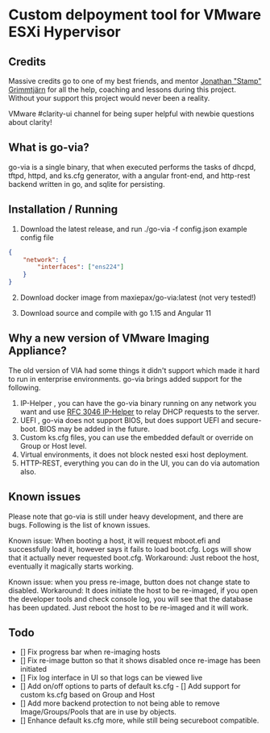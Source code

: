 Custom delpoyment tool for VMware ESXi Hypervisor
=========================================

Credits
-------

Massive credits go to one of my best friends, and mentor [Jonathan "Stamp" Grimmtjärn](https://www.github.com/stamp) for all the help, coaching and lessons during this project.
Without your support this project would never been a reality.

VMware #clarity-ui channel for being super helpful with newbie questions about clarity!


What is go-via?
---------------
go-via is a single binary, that when executed performs the tasks of dhcpd, tftpd, httpd, and ks.cfg generator, with a angular front-end, and http-rest backend written in go, and sqlite for persisting.

Installation / Running
----------------------
1. Download the latest release, and run ./go-via -f config.json
example config file
``` json
{
    "network": {
        "interfaces": ["ens224"]
    }
}
```
2. Download docker image from maxiepax/go-via:latest (not very tested!)

3. Download source and compile with go 1.15 and Angular 11

Why a new version of VMware Imaging Appliance?
----------------------------------------------
The old version of VIA had some things it didn't support which made it hard to run in enterprise environments. go-via brings added support for the following.
1. IP-Helper , you can have the go-via binary running on any network you want and use [RFC 3046 IP-Helper](https://tools.ietf.org/html/rfc3046) to relay DHCP requests to the server.
2. UEFI , go-via does not support BIOS, but does support UEFI and secure-boot. BIOS may be added in the future.
3. Custom ks.cfg files, you can use the embedded default or override on Group or Host level.
4. Virtual environments, it does not block nested esxi host deployment.
5. HTTP-REST, everything you can do in the UI, you can do via automation also.

Known issues
------------
Please note that go-via is still under heavy development, and there are bugs. Following is the list of known issues.

Known issue: When booting a host, it will request mboot.efi and successfully load it, however says it fails to load boot.cfg. Logs will show that it actually never requested boot.cfg.
Workaround: Just reboot the host, eventually it magically starts working.

Known issue: when you press re-image, button does not change state to disabled.
Workaround: It does initiate the host to be re-imaged, if you open the developer tools and check console log, you will see that the database has been updated. Just reboot the host to be re-imaged and it will work.

Todo
-----

- [] Fix progress bar when re-imaging hosts
- [] Fix re-image button so that it shows disabled once re-image has been initiated
- [] Fix log interface in UI so that logs can be viewed live
- [] Add on/off options to parts of default ks.cfg
- [] Add support for custom ks.cfg based on Group and Host
- [] Add more backend protection to not being able to remove Image/Groups/Pools that are in use by objects.
- [] Enhance default ks.cfg more, while still being secureboot compatible.
